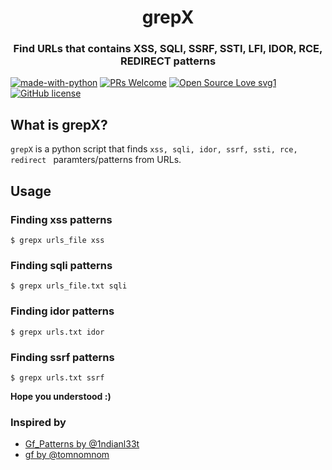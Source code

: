 <h1 align="center">grepX</h1>
<h3 align="center">Find URLs that contains XSS, SQLI, SSRF, SSTI, LFI, IDOR, RCE, REDIRECT patterns</h3>

[![made-with-python](https://img.shields.io/badge/Made%20with-Python-1f425f.svg)](https://www.python.org/)
[![PRs Welcome](https://img.shields.io/badge/PRs-welcome-brightgreen.svg?style=flat-square)](http://makeapullrequest.com)
[![Open Source Love svg1](https://badges.frapsoft.com/os/v1/open-source.svg?v=103)](https://github.com/ellerbrock/open-source-badges/)
[![GitHub license](https://img.shields.io/github/license/DevanshRaghav75/grepX.svg)](https://github.com/DevanshRaghav75/grepX/blob/master/LICENSE.md)

## What is grepX?

`grepX` is a python script that finds `xss, sqli, idor, ssrf, ssti, rce, redirect ` paramters/patterns from URLs.  

## Usage

### Finding xss patterns
```
$ grepx urls_file xss
```

### Finding sqli patterns

```
$ grepx urls_file.txt sqli
```

### Finding idor patterns

```
$ grepx urls.txt idor
```

### Finding ssrf patterns

```
$ grepx urls.txt ssrf
```

**Hope you understood :)**

### Inspired by
* <a href="https://github.com/1ndianl33t/Gf-Patterns">Gf_Patterns by @1ndianl33t</a>
* <a href="https://github.com/tomnomnom/gf">gf by @tomnomnom</a>
